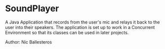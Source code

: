 # SoundPlayer

A Java Application that records from the user's mic and relays it back to the user into their speakers.
The application is set up to work in a Concurrent Environment so that its classes can be used in later projects.

Author: Nic Ballesteros